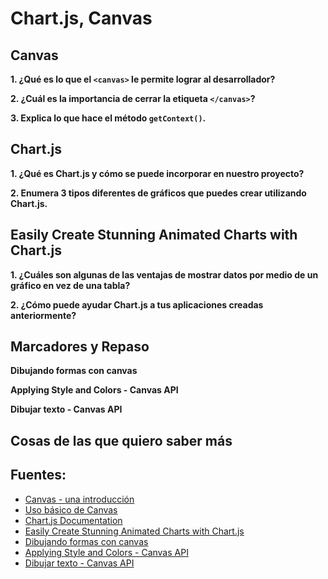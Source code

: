 # Chart.js, Canvas

## Canvas

**1. ¿Qué es lo que el `<canvas>` le permite lograr al desarrollador?**

**2. ¿Cuál es la importancia de cerrar la etiqueta `</canvas>`?**

**3. Explica lo que hace el método `getContext()`.**

## Chart.js 

**1. ¿Qué es Chart.js y cómo se puede incorporar en nuestro proyecto?**

**2. Enumera 3 tipos diferentes de gráficos que puedes crear utilizando Chart.js.**

## Easily Create Stunning Animated Charts with Chart.js

**1. ¿Cuáles son algunas de las ventajas de mostrar datos por medio de un gráfico en vez de una tabla?**

**2. ¿Cómo puede ayudar Chart.js a tus aplicaciones creadas anteriormente?**

## Marcadores y Repaso

**Dibujando formas con canvas**

**Applying Style and Colors - Canvas API**

**Dibujar texto - Canvas API**

## Cosas de las que quiero saber más

## Fuentes:

+ [Canvas - una introducción](https://w3.unpocodetodo.info/canvas/introduccion.php)
+ [Uso básico de Canvas](https://developer.mozilla.org/es/docs/Web/API/Canvas_API/Tutorial/Basic_usage)
+ [Chart.js Documentation](https://www.chartjs.org/docs/latest/)
+ [Easily Create Stunning Animated Charts with Chart.js](https://www.webdesignerdepot.com/2013/11/easily-create-stunning-animated-charts-with-chart-js/)
+ [Dibujando formas con canvas](https://developer.mozilla.org/es/docs/Web/API/Canvas_API/Tutorial/Drawing_shapes)
+ [Applying Style and Colors - Canvas API](https://developer.mozilla.org/es/docs/Web/API/Canvas_API/Tutorial/Applying_styles_and_colors)
+ [Dibujar texto - Canvas API](https://developer.mozilla.org/es/docs/Web/API/Canvas_API/Tutorial/Drawing_text)
